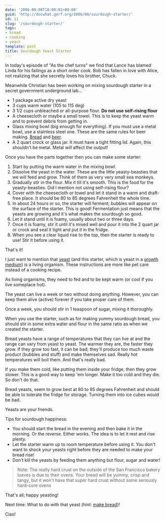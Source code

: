 ```yaml
---
date: '2006-09-08T18:00:01+00:00'
guid: 'http://docwhat.gerf.org/2006/09/sourdough-starter/'
id: 11
slug: '/sourdough-starter/'
tags:
- bread
- cooking
- yeast
template: post
title: Sourdough Yeast Starter
---
```


In today's episode of "As the chef turns" we find that Lance has
blamed Linda for his failings as a short order cook. Bob has fallen
in love with Alice, not realizing that she secretly loves his
brother, Chuck.

Meanwhile Christian has been working on mixing sourdough starter in
a secret government underground lab...

-   1 package active dry yeast
-   3 cups warm water (105 to 115 deg)
-   3 1/2 cups unbleached or all-purpose flour. **Do not use
    self-rising flour**
-   A cheesecloth or maybe a small towel. This is to keep the yeast
    warm and to prevent debris from getting in.
-   Glass mixing bowl (big enough for everything). If you must use a
    metal bowl, use a stainless steel one. These are the same rules
    for beer making. [Bread](http://en.wikipedia.org/wiki/Bread) and
    [beer](http://en.wikipedia.org/wiki/Beer%20are%20similar).
-   A 2 quart crock or glass jar. It must have a tight fitting lid.
    Again, this shouldn't be metal. Metal *will* affect the output!

Once you have the parts together then you can make some starter:

1.  Start by putting the warm water in the mixing bowl.
2.  Dissolve the yeast in the water. These are the little
    yeasty-beasties that we will feed and grow. Think of them as
    very very small sea monkeys.
3.  Gradually stir in the flour. Mix it till it's smooth. This is
    the food for the yeasty-beasties. Did I mention not using
    self-rising flour?
4.  Cover with the cheesecloth or towel and let it stand in a warm
    and draft-free place. It should be 80 to 85 degrees Fahrenheit
    the whole time.
5.  In about 24 hours or so, the starter will ferment; bubbles will
    appear on the surface of the starter. This is good! Fermentation
    just means that the yeasts are growing and it's what makes the
    sourdough so good.
6.  Let it stand until it is foamy, usually about two or three days.
7.  Once it is foamy, stir it until it's mixed well and pour it into
    the 2 quart jar or crock and seal it tight and put it in the
    fridge.
8.  When you see a clear liquid rise to the top, then the starter is
    ready to use! Stir it before using it.

That's it!

I just want to mention that
[yeast](http://en.wikipedia.org/wiki/Yeast) (and this starter, which
is yeast in a [growth
medium](http://en.wikipedia.org/wiki/Growth_medium)) is a living
organism. These instructions are more like pet care instead of a
cooking recipe.

As living organisms, they need to fed and to be kept warm (or cool
if you live someplace hot).

The yeast can live a week or two without doing anything. However,
you can keep them alive (active) forever if you take proper care of
them.

Once a week, you should stir in 1 teaspoon of sugar, mixing it
thoroughly.

When you use the starter, such as for making yummy sourdough bread,
you should stir in some extra water and flour in the same ratio as
when we created the starter.

Bread yeasts have a range of temperatures that they can live at and
the range can vary from yeast to yeast. The warmer they are, the
faster they grow. If they grow too fast, it can be bad; they'll
produce too much waste product (bubbles and stuff) and make
themselves sad. Really hot temperatures will boil them. And that's
really bad.

If you make them cold, like putting them inside your fridge, then
they grow slower. This is a good way to keep 'em longer. Make it too
cold and they die. So don't do that.

Bread yeasts, seem to grow best at 80 to 85 degrees Fahrenheit and
should be able to tolerate the fridge for storage. Turning them into
ice cubes would be bad.

Yeasts are your friends.

Tips for sourdough happiness:

-   You should start the bread in the evening and then bake it in
    the morning. Or the reverse. Either works. The idea is to let it
    rest and rise plenty.
-   Let the starter warm up to room temperature before using it. You
    don't want to shock your yeasts right before they are needed to
    make your bread rise!
-   Don't kill the yeasts by feeding them anything but flour, sugar
    and water!

> Note: The really hard crust on the outside of the San Francisco
> bakery loaves is due to their ovens. Your bread will be yummy,
> crisp and tangy, but it won't have that super hard crust without
> some seriously hard-core ovens

That's all; happy yeasting!

Next time: What to do with that yeast (hint: [make
bread](http://docwhat.gerf.org/2006/09/sourdough-bread/))!

Ciao!
